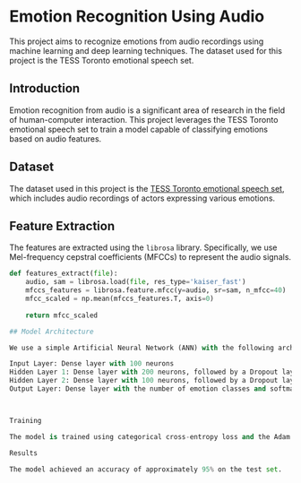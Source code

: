 # Emotion Recognition Using Audio

This project aims to recognize emotions from audio recordings using machine learning and deep learning techniques. The dataset used for this project is the TESS Toronto emotional speech set.

## Introduction

Emotion recognition from audio is a significant area of research in the field of human-computer interaction. This project leverages the TESS Toronto emotional speech set to train a model capable of classifying emotions based on audio features.

## Dataset

The dataset used in this project is the [TESS Toronto emotional speech set](https://tspace.library.utoronto.ca/handle/1807/24487), which includes audio recordings of actors expressing various emotions.

## Feature Extraction

The features are extracted using the `librosa` library. Specifically, we use Mel-frequency cepstral coefficients (MFCCs) to represent the audio signals.

```python
def features_extract(file): 
    audio, sam = librosa.load(file, res_type='kaiser_fast')
    mfccs_features = librosa.feature.mfcc(y=audio, sr=sam, n_mfcc=40)
    mfcc_scaled = np.mean(mfccs_features.T, axis=0)
    
    return mfcc_scaled

## Model Architecture

We use a simple Artificial Neural Network (ANN) with the following architecture:

Input Layer: Dense layer with 100 neurons
Hidden Layer 1: Dense layer with 200 neurons, followed by a Dropout layer
Hidden Layer 2: Dense layer with 100 neurons, followed by a Dropout layer
Output Layer: Dense layer with the number of emotion classes and softmax activation



Training

The model is trained using categorical cross-entropy loss and the Adam optimizer. We save the best model during training using a checkpoint.

Results

The model achieved an accuracy of approximately 95% on the test set. 

